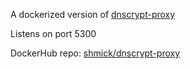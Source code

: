 A dockerized version of [dnscrypt-proxy](https://github.com/jedisct1/dnscrypt-proxy)

Listens on port 5300

DockerHub repo: [shmick/dnscrypt-proxy](https://hub.docker.com/r/shmick/dnscrypt-proxy)
